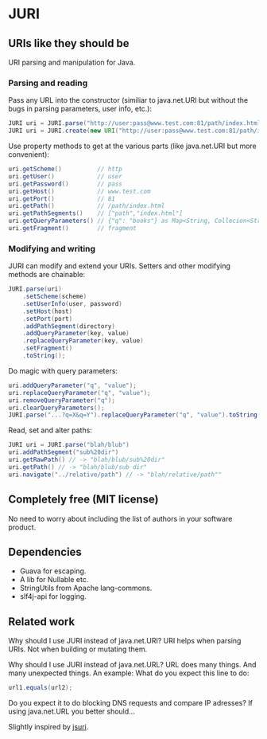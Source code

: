 JURI
====


URIs like they should be
------------------------

URI parsing and manipulation for Java.


### Parsing and reading

Pass any URL into the constructor (similiar to java.net.URI but without the bugs in parsing parameters, user info, etc.):

```java
JURI uri = JURI.parse("http://user:pass@www.test.com:81/path/index.html?q=books#fragment");
JURI uri = JURI.create(new URI("http://user:pass@www.test.com:81/path/index.html?q=books#fragment"));
```

Use property methods to get at the various parts (like java.net.URI but more convenient):

```java
uri.getScheme()          // http
uri.getUser()            // user
uri.getPassword()        // pass
uri.getHost()            // www.test.com
uri.getPort()            // 81
uri.getPath()            // /path/index.html
uri.getPathSegments()    // ["path","index.html"]
uri.getQueryParameters() // {"q": "books"} as Map<String, Collecion<String>>
uri.getFragment()        // fragment
```

### Modifying and writing

JURI can modify and extend your URIs. Setters and other modifying methods are chainable:

```java
JURI.parse(uri)
    .setScheme(scheme)
    .setUserInfo(user, password)
    .setHost(host)
    .setPort(port)
    .addPathSegment(directory)
    .addQueryParameter(key, value)
    .replaceQueryParameter(key, value)
    .setFragment()
    .toString();
```

Do magic with query parameters:

```java
uri.addQueryParameter("q", "value");
uri.replaceQueryParameter("q", "value");
uri.removeQueryParameter("q");
uri.clearQueryParameters();
JURI.parse("...?q=X&q=Y").replaceQueryParameter("q", "value").toString() // -> "...?q=value"
```

Read, set and alter paths:
```java
JURI uri = JURI.parse("blah/blub")
uri.addPathSegment("sub%20dir")
uri.getRawPath() // -> "blah/blub/sub%20dir"
uri.getPath() // -> "blah/blub/sub dir"
uri.navigate("../relative/path") // -> "blah/relative/path""
```

Completely free (MIT license)
-----------------------------

No need to worry about including the list of authors in your software product.


Dependencies
------------

 + Guava for escaping.
 + A lib for Nullable etc.
 + StringUtils from Apache lang-commons.
 + slf4j-api for logging.


Related work
------------

Why should I use JURI instead of java.net.URI?
URI helps when parsing URIs. Not when building or mutating them.

Why should I use JURI instead of java.net.URL?
URL does many things. And many unexpected things. An example:
What do you expect this line to do:
```java
url1.equals(url2);
```
Do you expect it to do blocking DNS requests and compare IP adresses? If using java.net.URL you better should...

Slightly inspired by [jsuri](https://github.com/derek-watson/jsUri).
